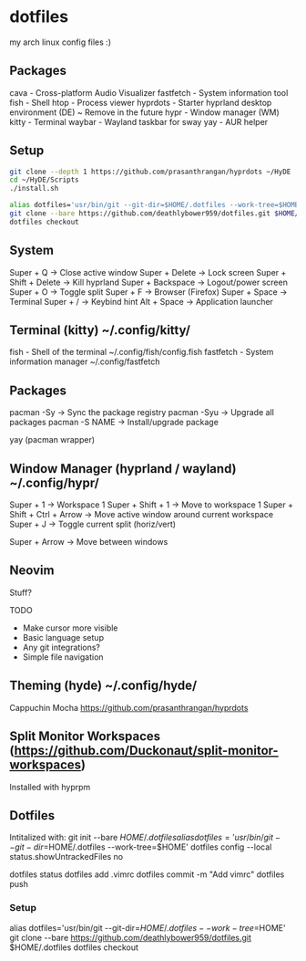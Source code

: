 
# dotfiles

my arch linux config files :)

## Packages

cava - Cross-platform Audio Visualizer
fastfetch - System information tool
fish - Shell
htop - Process viewer
hyprdots - Starter hyprland desktop environment (DE) ~ Remove in the future
hypr - Window manager (WM)
kitty - Terminal
waybar - Wayland taskbar for sway
yay - AUR helper

## Setup
```sh
git clone --depth 1 https://github.com/prasanthrangan/hyprdots ~/HyDE
cd ~/HyDE/Scripts
./install.sh

alias dotfiles='usr/bin/git --git-dir=$HOME/.dotfiles --work-tree=$HOME'
git clone --bare https://github.com/deathlybower959/dotfiles.git $HOME/.dotfiles
dotfiles checkout
```


## System

Super + Q -> Close active window
Super + Delete -> Lock screen
Super + Shift + Delete -> Kill hyprland
Super + Backspace -> Logout/power screen
Super + O -> Toggle split
Super + F -> Browser (Firefox)
Super + Space -> Terminal
Super + / -> Keybind hint
Alt + Space -> Application launcher


## Terminal (kitty) ~/.config/kitty/

fish - Shell of the terminal ~/.config/fish/config.fish
fastfetch - System information manager ~/.config/fastfetch


## Packages

pacman -Sy -> Sync the package registry
pacman -Syu -> Upgrade all packages
pacman -S NAME -> Install/upgrade package

yay (pacman wrapper)

## Window Manager (hyprland / wayland) ~/.config/hypr/

Super + 1 -> Workspace 1
Super + Shift + 1 -> Move to workspace 1
Super + Shift + Ctrl + Arrow -> Move active window around current workspace
Super + J -> Toggle current split (horiz/vert)

Super + Arrow -> Move between windows


## Neovim

Stuff?

TODO
- Make cursor more visible
- Basic language setup
- Any git integrations?
- Simple file navigation


## Theming (hyde) ~/.config/hyde/

Cappuchin Mocha
https://github.com/prasanthrangan/hyprdots


## Split Monitor Workspaces (https://github.com/Duckonaut/split-monitor-workspaces)

Installed with hyprpm


## Dotfiles

Intitalized with:
git init --bare $HOME/.dotfiles
alias dotfiles='usr/bin/git --git-dir=$HOME/.dotfiles --work-tree=$HOME'
dotfiles config --local status.showUntrackedFiles no

dotfiles status
dotfiles add .vimrc
dotfiles commit -m "Add vimrc"
dotfiles push

### Setup

alias dotfiles='usr/bin/git --git-dir=$HOME/.dotfiles --work-tree=$HOME'
git clone --bare https://github.com/deathlybower959/dotfiles.git $HOME/.dotfiles
dotfiles checkout
